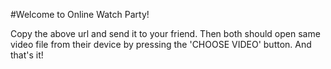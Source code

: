 #Welcome to Online Watch Party!

Copy the above url and send it to your friend. Then both should open same video file from their device by pressing the 'CHOOSE VIDEO' button. And that's it!